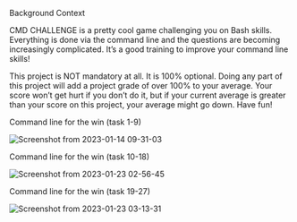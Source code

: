 Background Context

CMD CHALLENGE is a pretty cool game challenging you on Bash skills. Everything is done via the command line and the questions are becoming increasingly complicated. It’s a good training to improve your command line skills!

This project is NOT mandatory at all. It is 100% optional. Doing any part of this project will add a project grade of over 100% to your average. Your score won’t get hurt if you don’t do it, but if your current average is greater than your score on this project, your average might go down. Have fun!

Command line for the win (task 1-9)

![Screenshot from 2023-01-14 09-31-03](https://user-images.githubusercontent.com/66033203/213952755-f28b640d-4b92-4cb1-aaa4-65f23d1dab95.png)

Command line for the win (task 10-18)

![Screenshot from 2023-01-23 02-56-45](https://user-images.githubusercontent.com/66033203/213954436-d0c034f6-c64d-48be-aaef-96fea1299a53.png)

Command line for the win (task 19-27)

![Screenshot from 2023-01-23 03-13-31](https://user-images.githubusercontent.com/66033203/213955283-cbdc8f86-76fb-4c6a-ab68-ade3cea0b72f.png)

